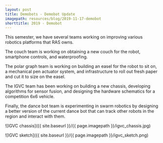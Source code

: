 ```yaml
---
layout: post
title: Demobots - Demobot Update
imagepath: resources/blog/2019-11-17-demobot
shorttitle: 2019 - Demobot
---
```


This semester, we have several teams working on improving various robotics platforms that RAS owns.

The couch team is working on obtaining a new couch for the robot, smartphone controls, and waterproofing.

The polar graph team is working on building an easel for the robot to sit on, a mechanical pen actuator system, and infrastructure to roll out fresh paper and cut it to size on the easel.

The IGVC team has been working on building a new chassis, developing algorithms for sensor fusion, and designing the hardware schematics for a competition 6x6 vehicle.

Finally, the dance bot team is experimenting in swarm robotics by designing a better version of the current dance bot that can track other robots in the region and interact with them.

![IGVC chassis]({{ site.baseurl }}/{{ page.imagepath }}/igvc_chassis.jpg)

![IGVC sketch]({{ site.baseurl }}/{{ page.imagepath }}/igvc_sketch.png)
